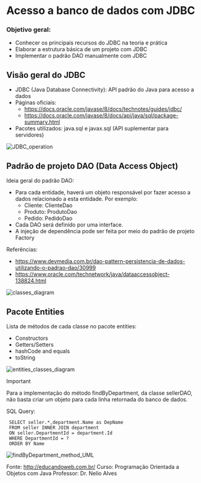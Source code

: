 # Acesso a banco de dados com JDBC
<a id="readme-top"></a>

### Objetivo geral:
* Conhecer os principais recursos do JDBC na teoria e prática
* Elaborar a estrutura básica de um projeto com JDBC
* Implementar o padrão DAO manualmente com JDBC



## Visão geral do JDBC

* JDBC (Java Database Connectivity): API padrão do Java para acesso a dados
* Páginas oficiais:
  * https://docs.oracle.com/javase/8/docs/technotes/guides/jdbc/
  * https://docs.oracle.com/javase/8/docs/api/java/sql/package-summary.html
* Pacotes utilizados: java.sql e javax.sql (API suplementar para servidores)

![JDBC_operation](https://github.com/alissonfgc/java-dao-jdbc/assets/72516014/cd368662-44f4-42bf-a12c-ef0719581751)



## Padrão de projeto DAO (Data Access Object)

Ideia geral do padrão DAO:
* Para cada entidade, haverá um objeto responsável por fazer acesso a dados relacionado a esta entidade. Por exemplo:
  * Cliente: ClienteDao
  * Produto: ProdutoDao
  * Pedido: PedidoDao
* Cada DAO será definido por uma interface.
* A injeção de dependência pode ser feita por meio do padrão de projeto Factory

Referências:
* https://www.devmedia.com.br/dao-pattern-persistencia-de-dados-utilizando-o-padrao-dao/30999
* https://www.oracle.com/technetwork/java/dataaccessobject-138824.html

![classes_diagram](https://github.com/alissonfgc/java-dao-jdbc/assets/72516014/6d33a96f-4096-4ad6-aa7c-4686f7c02959)



## Pacote Entities

Lista de métodos de cada classe no pacote entities:
* Constructors
* Getters/Setters
* hashCode and equals
* toString

![entities_classes_diagram](https://github.com/alissonfgc/java-dao-jdbc/assets/72516014/52963df2-4496-47a9-88ef-1a3ac72c83ea)


> [!IMPORTANT]
> Para a implementação do método findByDepartment, da classe sellerDAO, não basta criar um objeto para cada linha retornada do banco de dados.

SQL Query:
```mysql
 SELECT seller.*,department.Name as DepName
 FROM seller INNER JOIN department
 ON seller.DepartmentId = department.Id
 WHERE DepartmentId = ?
 ORDER BY Name
```


![findByDepartment_method_UML](https://github.com/alissonfgc/java-dao-jdbc/assets/72516014/b507ab24-5250-4ffc-834d-3ff4a8f08acb)





Fonte: http://educandoweb.com.br/
Curso: Programação Orientada a Objetos com Java
Professor: Dr. Nelio Alves
